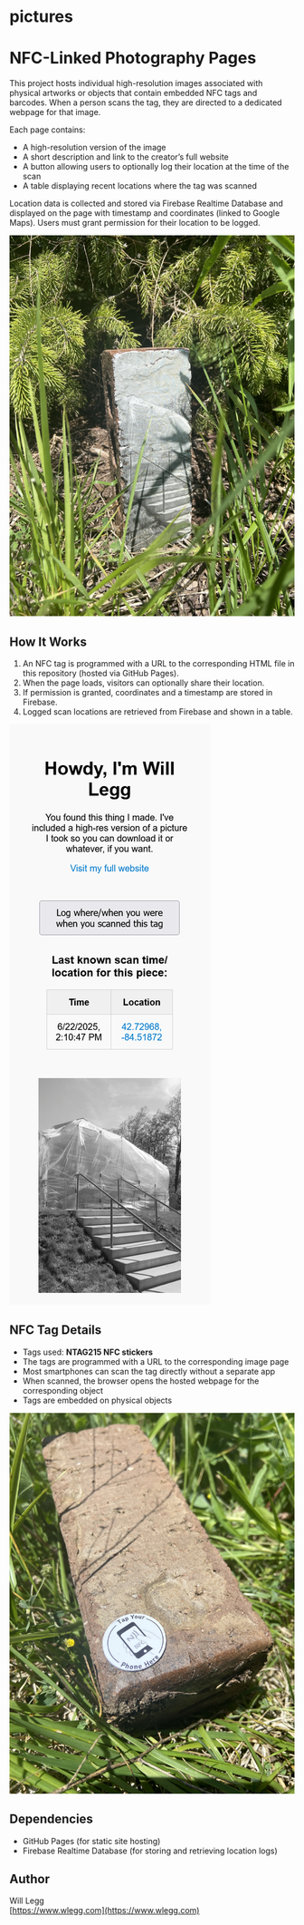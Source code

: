 # pictures

# NFC-Linked Photography Pages

This project hosts individual high-resolution images associated with physical artworks or objects that contain embedded NFC tags and barcodes. When a person scans the tag, they are directed to a dedicated webpage for that image.

Each page contains:
- A high-resolution version of the image
- A short description and link to the creator’s full website
- A button allowing users to optionally log their location at the time of the scan
- A table displaying recent locations where the tag was scanned

Location data is collected and stored via Firebase Realtime Database and displayed on the page with timestamp and coordinates (linked to Google Maps). Users must grant permission for their location to be logged.

![alt text](images/README_imgs/IMG_4452.jpeg)

## How It Works

1. An NFC tag is programmed with a URL to the corresponding HTML file in this repository (hosted via GitHub Pages).
2. When the page loads, visitors can optionally share their location.
3. If permission is granted, coordinates and a timestamp are stored in Firebase.
4. Logged scan locations are retrieved from Firebase and shown in a table.

![alt text](images/README_imgs/screenshot.png)

## NFC Tag Details

- Tags used: **NTAG215 NFC stickers**
- The tags are programmed with a URL to the corresponding image page 
- Most smartphones can scan the tag directly without a separate app
- When scanned, the browser opens the hosted webpage for the corresponding object
- Tags are embedded on physical objects

![alt text](images/README_imgs/IMG_4451.jpeg)

## Dependencies

- GitHub Pages (for static site hosting)
- Firebase Realtime Database (for storing and retrieving location logs)

## Author

Will Legg  
[https://www.wlegg.com](https://www.wlegg.com)